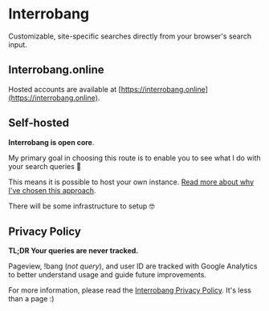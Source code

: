 # Interrobang

Customizable, site-specific searches directly from your browser's search input.

## Interrobang.online

Hosted accounts are available at [https://interrobang.online](https://interrobang.online).

## Self-hosted

**Interrobang is open core**.

My primary goal in choosing this route is to enable you to see what I do with your search queries 🧐

This means it is possible to host your own instance. [Read more about why I've chosen this approach](https://interrobang.online/about/open-source-policy/).

There will be some infrastructure to setup 🤓

## Privacy Policy

**TL;DR Your queries are never tracked.**

Pageview, !bang (_not query_), and user ID are tracked with Google
Analytics to better understand usage and guide future improvements.

For more information, please read the [Interrobang Privacy Policy](https://interrobang.online/about/privacy-policy/). It's less than a page :)

